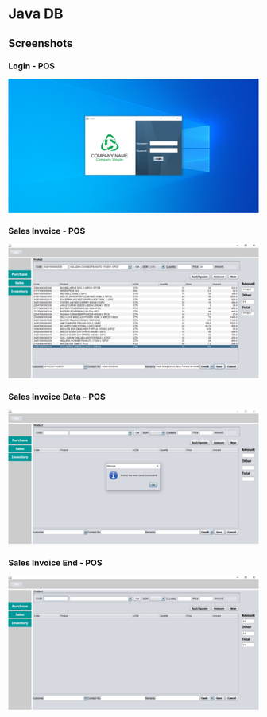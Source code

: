 # Java DB



## Screenshots

### Login - POS
![login - POS](https://github.com/farazshahjahan/JAVA_DB/blob/main/JAVA%20DB/JAVA%20DB/screenshots/java-pos-login.png)

### Sales Invoice - POS
![Sales Invoice - POS](https://github.com/farazshahjahan/JAVA_DB/blob/main/JAVA%20DB/JAVA%20DB/screenshots/java-pos-sales-invoice-data3.png)

### Sales Invoice Data - POS
![Sales Invoice Data - POS](https://github.com/farazshahjahan/JAVA_DB/blob/main/JAVA%20DB/JAVA%20DB/screenshots/java-pos-sales-invoice-end.png)

### Sales Invoice End - POS
![Sales Invoice End - POS](https://github.com/farazshahjahan/JAVA_DB/blob/main/JAVA%20DB/JAVA%20DB/screenshots/java-pos-sales-invoice.png)
